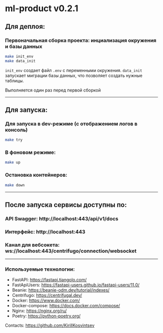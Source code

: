 # ml-product v0.2.1

## Для деплоя:

### Первоначальная сборка проекта: инциализация окружения и базы данных
```bash
make init_env
make data_init
```
`init_env` создает файл `.env` с переменными окружения.
`data_init` запускает миграции базы данных, что позволяет создать нужные таблицы.

Выполняется один раз перед первой сборкой

---
## Для запуска:

### Для запуска в dev-режиме (с отображением логов в консоль)
```bash
make try
```
### В фоновом режиме:
```bash
make up
```
### Остановка контейнеров:
```bash
make down
```

---
## После запуска сервисы доступны по:

### API Swagger: http://localhost:443/api/v1/docs

### Интерфейс: http://localhost:443

### Канал для вебсокета: ws://localhost:443/centrifugo/connection/websocket

---
### Используемые технологии:

- FastAPI: https://fastapi.tiangolo.com/
- FastApiUsers: https://fastapi-users.github.io/fastapi-users/11.0/
- Beanie: https://beanie-odm.dev/tutorial/indexes/
- Centrifugo: https://centrifugal.dev/
- Docker: https://www.docker.com/
- Docker-compose: https://docs.docker.com/compose/
- Nginx: https://nginx.org/ru/
- Poetry: https://python-poetry.org/

Contacts: https://github.com/KirillKosvintsev


